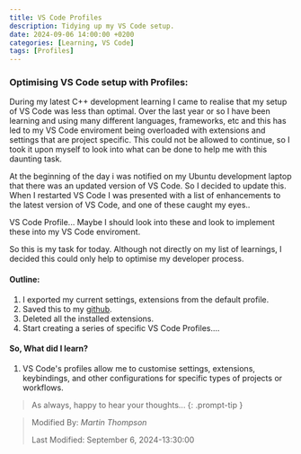 ```yaml
---
title: VS Code Profiles
description: Tidying up my VS Code setup.
date: 2024-09-06 14:00:00 +0200
categories: [Learning, VS Code]
tags: [Profiles]
---
```


### Optimising VS Code setup with Profiles:

During my latest C++ development learning I came to realise that my setup of VS Code was less than optimal.
Over the last year or so I have been learning and using many different languages, frameworks, etc and this has led to my VS Code enviroment being overloaded with extensions and settings that are project specific.
This could not be allowed to continue, so I took it upon myself to look into what can be done to help me with this daunting task.

At the beginning of the day i was notified on my Ubuntu development laptop that there was an updated version of VS Code. So I decided to update this.
When I restarted VS Code I was presented with a list of enhancements to the latest version of VS Code, and one of these caught my eyes..

VS Code Profile... Maybe I should look into these and look to implement these into my VS Code enviroment.

So this is my task for today. Although not directly on my list of learnings, I decided this could only help to optimise my developer process.

#### Outline:
1. I exported my current settings, extensions from the default profile.
2. Saved this to my [github](https://github.com/designcodemastery/vscode-profiles).
3. Deleted all the installed extensions.
4. Start creating a series of specific VS Code Profiles....

#### So, What did I learn?

1. VS Code's profiles allow me to customise settings, extensions, keybindings, and other configurations for specific types of projects or workflows.



> As always, happy to hear your thoughts... 
{: .prompt-tip }

>
> Modified By: _Martin Thompson_
>
> Last Modified: September 6, 2024-13:30:00